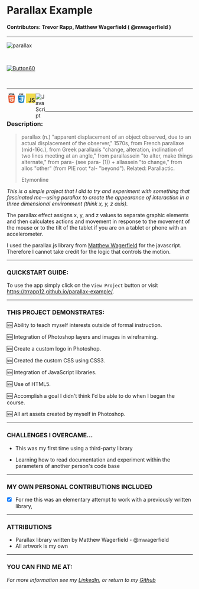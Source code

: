 # Parallax Example


#### Contributors: Trevor Rapp, Matthew Wagerfield ( @mwagerfield )

---

![parallax](https://user-images.githubusercontent.com/11747875/32681057-d486c3b6-c62a-11e7-9005-3ea0c2236f0c.gif)

<br>

[![Button60](https://user-images.githubusercontent.com/11747875/141838892-b03090d7-30e4-4122-8d21-3ad2dd9aa7a6.png)](http://trrapp12.github.io/parallax-example/)

<br>

---

<img align="left" alt="HTML5" width="26px" src="https://raw.githubusercontent.com/github/explore/80688e429a7d4ef2fca1e82350fe8e3517d3494d/topics/html/html.png" />
<img align="left" alt="CSS3" width="26px" src="https://raw.githubusercontent.com/github/explore/80688e429a7d4ef2fca1e82350fe8e3517d3494d/topics/css/css.png" />
<img align="left" alt="JavaScript" width="26px" src="https://raw.githubusercontent.com/github/explore/80688e429a7d4ef2fca1e82350fe8e3517d3494d/topics/javascript/javascript.png" />
<img align="left" alt="JavaScript" width="26px" src="https://user-images.githubusercontent.com/11747875/256434836-f9749344-2de1-4596-ad18-60219cf88ae4.png" />
<br>

<br/>

---
### Description:

>parallax (n.)
>"apparent displacement of an object observed, due to an actual displacement of the observer," 1570s, from French parallaxe (mid-16c.),
>from Greek parallaxis "change, alteration, inclination of two lines meeting at an angle," from parallassein "to alter, make things alternate,"
>from para- (see para- (1)) + allassein "to change," from allos "other" (from PIE root *al- "beyond"). Related: Parallactic.
>
>Etymonline

*This is a simple project that I did to try and experiment with something that fascinated me--using parallax to create the appearance of interaction in a three dimensional environment (think x, y, z axis).*

The parallax effect assigns x, y, and z values to separate graphic elements and then calculates actions and movement in response to the movement of the mouse or to the tilt of the tablet if you are on a tablet or phone with an accelerometer.  

I used the parallax.js library from [Matthew Wagerfield](http://matthew.wagerfield.com/parallax/) for the javascript. Therefore I cannot take credit for the logic that controls the motion.  

---

### QUICKSTART GUIDE: 

To use the app simply click on the ```View Project``` button or visit <a href="https://trrapp12.github.io/parallax-example/">https://trrapp12.github.io/parallax-example/</a>. 

---

### THIS PROJECT DEMONSTRATES:

🆕 Ability to teach myself interests outside of formal instruction.

🆕 Integration of Photoshop layers and images in wireframing.

🆕 Create a custom logo in Photoshop.

🆕 Created the custom CSS using CSS3.

🆕 Integration of JavaScript libraries.

🆕 Use of HTML5.

🆕 Accomplish a goal I didn't think I'd be able to do when I began the course.

🆕 All art assets created by myself in Photoshop.

---

### CHALLENGES I OVERCAME...

* This was my first time using a third-party library

* Learning how to read documentation and experiment within the parameters of another person's code base

---

### MY OWN PERSONAL CONTRIBUTIONS INCLUDED 

- [X] For me this was an elementary attempt to work with a previously written library, 

---

### ATTRIBUTIONS

* Parallax library written by Matthew Wagerfield - @mwagerfield
* All artwork is my own

---

### YOU CAN FIND ME AT:

*For more information see my [LinkedIn](https://www.linkedin.com/in/trevor-rapp-042a1037), or return to my [Github](https://github.com/trrapp12)*


